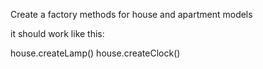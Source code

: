 Create a factory methods for house and apartment models

it should work like this:

house.createLamp()
house.createClock()
